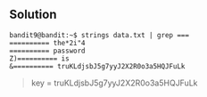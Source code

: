 ## Solution

``` Shell
bandit9@bandit:~$ strings data.txt | grep ===
========== the*2i"4
========== password
Z)========== is
&========== truKLdjsbJ5g7yyJ2X2R0o3a5HQJFuLk
```

>key = 
truKLdjsbJ5g7yyJ2X2R0o3a5HQJFuLk
